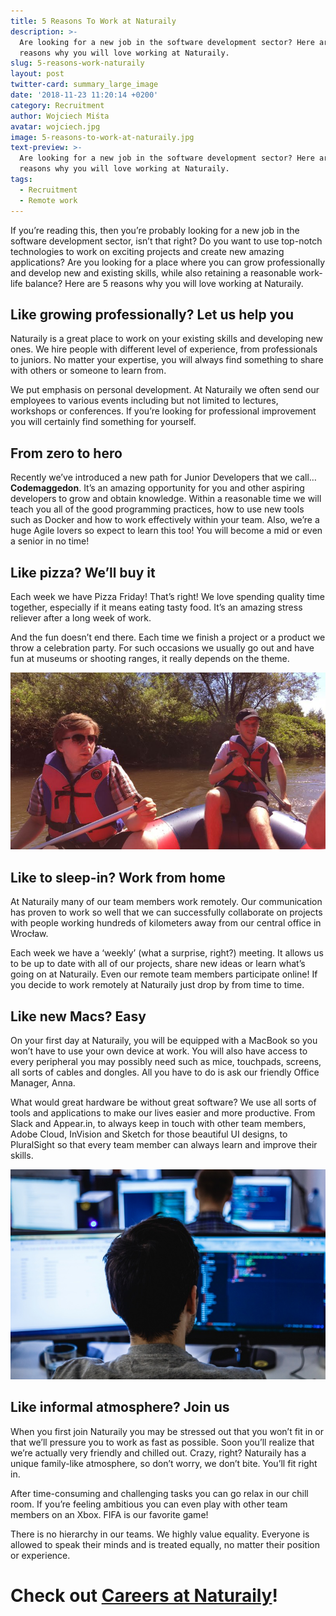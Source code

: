 ```yaml
---
title: 5 Reasons To Work at Naturaily
description: >-
  Are looking for a new job in the software development sector? Here are 5
  reasons why you will love working at Naturaily.
slug: 5-reasons-work-naturaily
layout: post
twitter-card: summary_large_image
date: '2018-11-23 11:20:14 +0200'
category: Recruitment
author: Wojciech Miśta
avatar: wojciech.jpg
image: 5-reasons-to-work-at-naturaily.jpg
text-preview: >-
  Are looking for a new job in the software development sector? Here are 5
  reasons why you will love working at Naturaily.
tags:
  - Recruitment
  - Remote work
---
```

If you’re reading this, then you’re probably looking for a new job in the software development sector, isn’t that right? Do you want to use top-notch technologies to work on exciting projects and create new amazing applications? Are you looking for a place where you can grow professionally and develop new and existing skills, while also retaining a reasonable work-life balance? Here are 5 reasons why you will love working at Naturaily.

## Like growing professionally? Let us help you

Naturaily is a great place to work on your existing skills and developing new ones. We hire people with different level of experience, from professionals to juniors. No matter your expertise, you will always find something to share with others or someone to learn from.

We put emphasis on personal development. At Naturaily we often send our employees to various events including but not limited to lectures, workshops or conferences. If you’re looking for professional improvement you will certainly find something for yourself.

## From zero to hero

Recently we’ve introduced a new path for Junior Developers that we call… **Codemaggedon**. It’s an amazing opportunity for you and other aspiring developers to grow and obtain knowledge. Within a reasonable time we will teach you all of the good programming practices, how to use new tools such as Docker and how to work effectively within your team. Also, we’re a huge Agile lovers so expect to learn this too! You will become a mid or even a senior in no time! 

## Like pizza? We’ll buy it

Each week we have Pizza Friday! That’s right! We love spending quality time together, especially if it means eating tasty food. It’s an amazing stress reliever after a long week of work.

And the fun doesn’t end there. Each time we finish a project or a product we throw a celebration party. For such occasions we usually go out and have fun at museums or shooting ranges, it really depends on the theme.

![null](/_assets/images/why-work-at-naturaily-3.jpg)

## Like to sleep-in? Work from home

At Naturaily many of our team members work remotely. Our communication has proven to work so well that we can successfully collaborate on projects with people working hundreds of kilometers away from our central office in Wrocław.

Each week we have a ‘weekly’ (what a surprise, right?) meeting. It allows us to be up to date with all of our projects, share new ideas or learn what’s going on at Naturaily. Even our remote team members participate online! If you decide to work remotely at Naturaily just drop by from time to time.

## Like new Macs? Easy

On your first day at Naturaily, you will be equipped with a MacBook so you won’t have to use your own device at work. You will also have access to every peripheral you may possibly need such as mice, touchpads, screens, all sorts of cables and dongles. All you have to do is ask our friendly Office Manager, Anna.

What would great hardware be without great software? We use all sorts of tools and applications to make our lives easier and more productive. From Slack and Appear.in, to always keep in touch with other team members, Adobe Cloud, InVision and Sketch for those beautiful UI designs, to PluralSight so that every team member can always learn and improve their skills.

![null](/_assets/images/why-work-at-naturaily.jpg)

## Like informal atmosphere? Join us

When you first join Naturaily you may be stressed out that you won’t fit in or that we’ll pressure you to work as fast as possible. Soon you’ll realize that we’re actually very friendly and chilled out. Crazy, right? Naturaily has a unique family-like atmosphere, so don’t worry, we don’t bite. You’ll fit right in.

After time-consuming and challenging tasks you can go relax in our chill room. If you’re feeling ambitious you can even play with other team members on an Xbox. FIFA is our favorite game!

There is no hierarchy in our teams. We highly value equality. Everyone is allowed to speak their minds and is treated equally, no matter their position or experience.

# Check out [Careers at Naturaily](https://naturaily.com/careers)!
